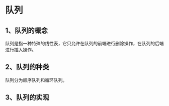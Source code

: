 # 队列

## 1、队列的概念

队列是指一种特殊的线性表，它只允许在队列的前端进行删除操作，在队列的后端进行插入操作。

## 2、队列的种类

队列分为顺序队列和循环队列。

## 3、队列的实现

